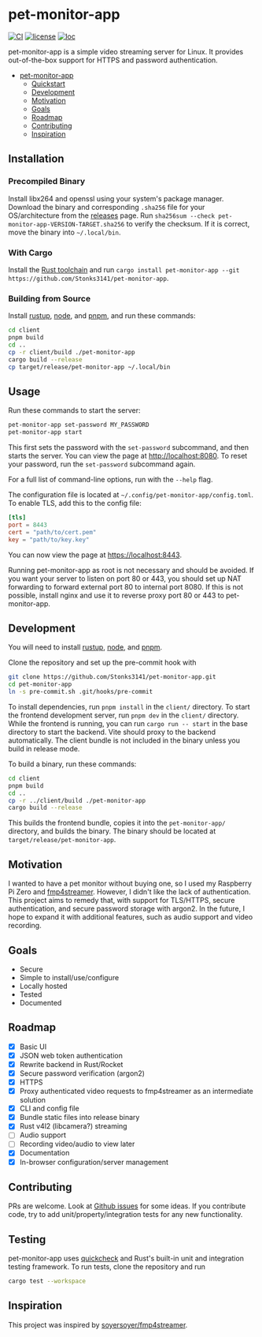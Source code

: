 # pet-monitor-app

[![CI](https://github.com/Stonks3141/pet-monitor-app/actions/workflows/ci.yml/badge.svg)](https://github.com/Stonks3141/pet-monitor-app/actions/workflows/ci.yml)
[![license](https://img.shields.io/static/v1?label=License&message=MIT&color=blue)](https://opensource.org/licenses/MIT)
[![loc](https://tokei.rs/b1/github/Stonks3141/pet-monitor-app)](https://github.com/XAMPPRocky/tokei)

pet-monitor-app is a simple video streaming server for Linux. It provides out-of-the-box support for HTTPS and password authentication.

- [pet-monitor-app](#pet-monitor-app)
  - [Quickstart](#quickstart)
  - [Development](#development)
  - [Motivation](#motivation)
  - [Goals](#goals)
  - [Roadmap](#roadmap)
  - [Contributing](#contributing)
  - [Inspiration](#inspiration)

## Installation

### Precompiled Binary

Install libx264 and openssl using your system's package manager. Download the
binary and corresponding `.sha256` file for your OS/architecture from the
[releases](https://github.com/Stonks3141/pet-monitor-app/releases) page.
Run `sha256sum --check pet-monitor-app-VERSION-TARGET.sha256` to verify the
checksum. If it is correct, move the binary into `~/.local/bin`.

### With Cargo

Install the [Rust toolchain](https://www.rust-lang.org/tools/install) and
run `cargo install pet-monitor-app --git https://github.com/Stonks3141/pet-monitor-app`.

### Building from Source

Install [rustup](https://www.rust-lang.org/learn/get-started), [node](https://nodejs.org),
and [pnpm](https://pnpm.io/installation), and run these commands:

```sh
cd client
pnpm build
cd ..
cp -r client/build ./pet-monitor-app
cargo build --release
cp target/release/pet-monitor-app ~/.local/bin
```

## Usage

Run these commands to start the server:

```sh
pet-monitor-app set-password MY_PASSWORD
pet-monitor-app start
```

This first sets the password with the `set-password` subcommand, and then starts
the server. You can view the page at [http://localhost:8080](http://localhost:8080).
To reset your password, run the `set-password` subcommand again.

For a full list of command-line options, run with the `--help` flag.

The configuration file is located at `~/.config/pet-monitor-app/config.toml`.
To enable TLS, add this to the config file:

```toml
[tls]
port = 8443
cert = "path/to/cert.pem"
key = "path/to/key.key"
```

You can now view the page at [https://localhost:8443](https://localhost:8443).

Running pet-monitor-app as root is not necessary and should be avoided. If you
want your server to listen on port 80 or 443, you should set up NAT forwarding
to forward external port 80 to internal port 8080. If this is not possible,
install nginx and use it to reverse proxy port 80 or 443 to pet-monitor-app.

## Development

You will need to install [rustup](https://www.rust-lang.org/learn/get-started),
[node](https://nodejs.org), and [pnpm](https://pnpm.io/installation).

Clone the repository and set up the pre-commit hook with

```sh
git clone https://github.com/Stonks3141/pet-monitor-app.git
cd pet-monitor-app
ln -s pre-commit.sh .git/hooks/pre-commit
```

To install dependencies, run `pnpm install` in the `client/` directory. To
start the frontend development server, run `pnpm dev` in the `client/` directory.
While the frontend is running, you can run `cargo run -- start` in the base
directory to start the backend. Vite should proxy to the backend automatically.
The client bundle is not included in the binary unless you build in release mode.

To build a binary, run these commands:

```sh
cd client
pnpm build
cd ..
cp -r ../client/build ./pet-monitor-app
cargo build --release
```

This builds the frontend bundle, copies it into the `pet-monitor-app/` directory,
and builds the binary. The binary should be located at `target/release/pet-monitor-app`.

## Motivation

I wanted to have a pet monitor without buying one, so I used my Raspberry Pi Zero
and [fmp4streamer](https://github.com/soyersoyer/fmp4streamer). However, I didn't
like the lack of authentication. This project aims to remedy that, with support for
TLS/HTTPS, secure authentication, and secure password storage with argon2. In the
future, I hope to expand it with additional features, such as audio support and
video recording.

## Goals

- Secure
- Simple to install/use/configure
- Locally hosted
- Tested
- Documented

## Roadmap

- [x] Basic UI
- [x] JSON web token authentication
- [x] Rewrite backend in Rust/Rocket
- [x] Secure password verification (argon2)
- [x] HTTPS
- [x] Proxy authenticated video requests to fmp4streamer as an intermediate solution
- [x] CLI and config file
- [x] Bundle static files into release binary
- [x] Rust v4l2 (libcamera?) streaming
- [ ] Audio support
- [ ] Recording video/audio to view later
- [x] Documentation
- [x] In-browser configuration/server management

## Contributing

PRs are welcome. Look at [Github issues](https://github.com/Stonks3141/pet-monitor-app/issues)
for some ideas. If you contribute code, try to add unit/property/integration tests for
any new functionality.

## Testing

pet-monitor-app uses [quickcheck](https://crates.io/crates/quickcheck)
and Rust's built-in unit and integration testing framework. To run
tests, clone the repository and run

```sh
cargo test --workspace
```

## Inspiration

This project was inspired by [soyersoyer/fmp4streamer](https://github.com/soyersoyer/fmp4streamer).
